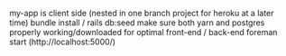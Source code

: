 my-app is client side (nested in one branch project for heroku at a later time)
bundle install / rails db:seed 
make sure both yarn and postgres properly working/downloaded for optimal front-end / back-end 
foreman start (http://localhost:5000/)
